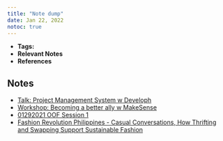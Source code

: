 ```yaml
---
title: "Note dump"
date: Jan 22, 2022
notoc: true
---
```


- **Tags:**
- **Relevant Notes**
- **References**


## Notes
- [Talk: Project Management System w Developh](notes/talk-project-mngmt.md)
- [Workshop: Becoming a better ally w MakeSense](notes/workshop-ally.md)
- [01292021 OOF Session 1](notes/oof-1.md)
- [Fashion Revolution Philippines - Casual Conversations, How Thrifting and Swapping Support Sustainable Fashion](notes/fash-thrifting-swapping.md)